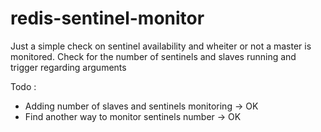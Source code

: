 # redis-sentinel-monitor

Just a simple check on sentinel availability and wheiter or not a master is monitored.
Check for the number of sentinels and slaves running and trigger regarding arguments

Todo :
* Adding number of slaves and sentinels monitoring -> OK
* Find another way to monitor sentinels number -> OK

